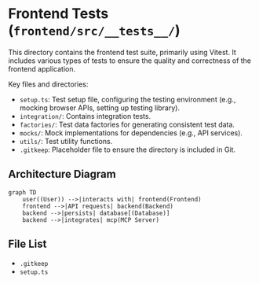 # Frontend Tests (`frontend/src/__tests__/`)

This directory contains the frontend test suite, primarily using Vitest. It includes various types of tests to ensure the quality and correctness of the frontend application.

Key files and directories:

*   `setup.ts`: Test setup file, configuring the testing environment (e.g., mocking browser APIs, setting up testing library).
*   `integration/`: Contains integration tests.
*   `factories/`: Test data factories for generating consistent test data.
*   `mocks/`: Mock implementations for dependencies (e.g., API services).
*   `utils/`: Test utility functions.
*   `.gitkeep`: Placeholder file to ensure the directory is included in Git.

## Architecture Diagram
```mermaid
graph TD
    user((User)) -->|interacts with| frontend(Frontend)
    frontend -->|API requests| backend(Backend)
    backend -->|persists| database[(Database)]
    backend -->|integrates| mcp(MCP Server)
```

<!-- File List Start -->
## File List

- `.gitkeep`
- `setup.ts`

<!-- File List End -->
